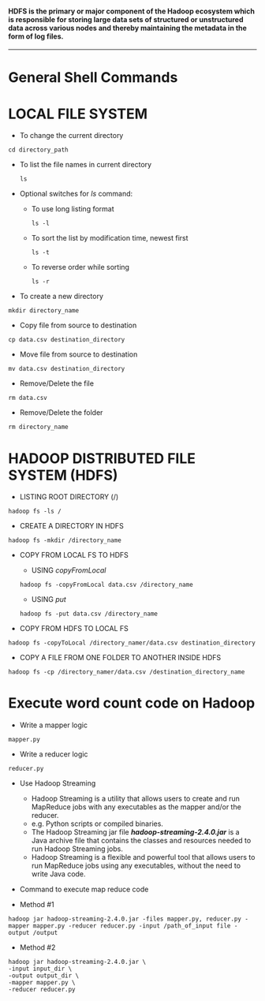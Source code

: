 
#### HDFS is the primary or major component of the Hadoop ecosystem which is responsible for storing large data sets of structured or unstructured data across various nodes and thereby maintaining the metadata in the form of log files.
-----

# General Shell Commands

# LOCAL FILE SYSTEM

- To change the current directory
```
cd directory_path
```

- To list the file names in current directory  
  ```
  ls
  ```
- Optional switches for *ls* command:
  - To use long listing format 
    ```
    ls -l
    ```

  - To sort the list by modification time, newest first
    ```
    ls -t
    ```

  - To reverse order while sorting
    ```
    ls -r
    ```

- To create a new directory
```
mkdir directory_name
```

- Copy file from source to destination
```
cp data.csv destination_directory
```

- Move file from source to destination
```
mv data.csv destination_directory
```

- Remove/Delete the file
```
rm data.csv

```

- Remove/Delete the folder
```
rm directory_name

```
# HADOOP DISTRIBUTED FILE SYSTEM (HDFS)

- LISTING ROOT DIRECTORY (/)
```
hadoop fs -ls /
```

- CREATE A DIRECTORY IN HDFS
```
hadoop fs -mkdir /directory_name
```

- COPY FROM LOCAL FS TO HDFS
  - USING *copyFromLocal*
  ```
  hadoop fs -copyFromLocal data.csv /directory_name
  ```
  - USING *put*
  ```
  hadoop fs -put data.csv /directory_name
  ```

- COPY FROM HDFS TO LOCAL FS
```
hadoop fs -copyToLocal /directory_namer/data.csv destination_directory
```

- COPY A FILE FROM ONE FOLDER TO ANOTHER INSIDE HDFS

```
hadoop fs -cp /directory_namer/data.csv /destination_directory_name
```

# Execute word count code on Hadoop

- Write a mapper logic
```
mapper.py
```

- Write a reducer logic
```
reducer.py
```

- Use Hadoop Streaming
  - Hadoop Streaming is a utility that allows users to create and run MapReduce jobs with any executables as the mapper and/or the reducer.
  - e.g. Python scripts or compiled binaries.
  - The Hadoop Streaming jar file ***hadoop-streaming-2.4.0.jar*** is a Java archive file that contains the classes and resources needed to run Hadoop Streaming jobs.
  - Hadoop Streaming is a flexible and powerful tool that allows users to run MapReduce jobs using any executables, without the need to write Java code.

-  Command to execute map reduce code
  - Method #1
  ```
  hadoop jar hadoop-streaming-2.4.0.jar -files mapper.py, reducer.py -mapper mapper.py -reducer reducer.py -input /path_of_input file -output /output
  ``` 
  
  - Method #2
  ```
  hadoop jar hadoop-streaming-2.4.0.jar \
  -input input_dir \
  -output output_dir \
  -mapper mapper.py \
  -reducer reducer.py

```




